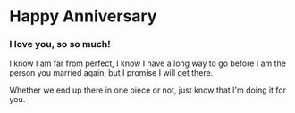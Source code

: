 # Happy Anniversary
### I love you, so so much!

I know I am far from perfect, I know I have a long way to go before I am the person you married again, but I promise I will get there.  

Whether we end up there in one piece or not, just know that I'm doing it for you.